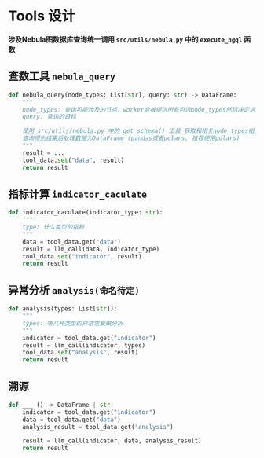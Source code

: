 # Tools 设计

**涉及Nebula图数据库查询统一调用 `src/utils/nebula.py` 中的 `execute_ngql` 函数**

## 查数工具 `nebula_query`
```python
def nebula_query(node_types: List[str], query: str) -> DataFrame:
    """
    node_types: 查询可能涉及的节点，worker会被提供所有可选node_types然后决定这次查询需要哪些node_types
    query: 查询的目标

    使用 src/utils/nebula.py 中的 get_schema() 工具 获取和相关node_types相关的schema信息, 利用query配合大模型生成nGQL
    查询得到结果后处理数据为DataFrame (pandas或者polars, 推荐使用polars)
    """
    result = ...
    tool_data.set("data", result)
    return result
```

## 指标计算 `indicator_caculate`
```python
def indicator_caculate(indicator_type: str):
    """
    type: 什么类型的指标
    """
    data = tool_data.get("data")
    result = llm_call(data, indicator_type)
    tool_data.set("indicator", result)
    return result
```

## 异常分析 `analysis(命名待定)`
```python
def analysis(types: List[str]):
    """
    types: 哪几种类型的异常需要做分析
    """
    indicator = tool_data.get("indicator")
    result = llm_call(indicator, types)
    tool_data.set("analysis", result)
    return result
```

## 溯源
```python
def ___ () -> DataFrame | str:
    indicator = tool_data.get("indicator")
    data = tool_data.get("data")
    analysis_result = tool_data.get("analysis")

    result = llm_call(indicator, data, analysis_result)
    return result
```
